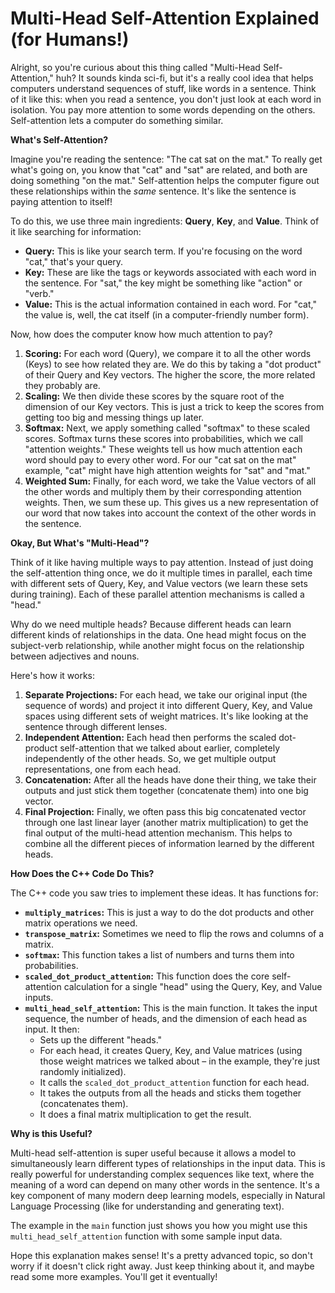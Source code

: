 # Multi-Head Self-Attention Explained (for Humans!)

Alright, so you're curious about this thing called "Multi-Head Self-Attention," huh? It sounds kinda sci-fi, but it's a really cool idea that helps computers understand sequences of stuff, like words in a sentence. Think of it like this: when you read a sentence, you don't just look at each word in isolation. You pay more attention to some words depending on the others. Self-attention lets a computer do something similar.

**What's Self-Attention?**

Imagine you're reading the sentence: "The cat sat on the mat." To really get what's going on, you know that "cat" and "sat" are related, and both are doing something "on the mat." Self-attention helps the computer figure out these relationships within the *same* sentence. It's like the sentence is paying attention to itself!

To do this, we use three main ingredients: **Query**, **Key**, and **Value**. Think of it like searching for information:

* **Query:** This is like your search term. If you're focusing on the word "cat," that's your query.
* **Key:** These are like the tags or keywords associated with each word in the sentence. For "sat," the key might be something like "action" or "verb."
* **Value:** This is the actual information contained in each word. For "cat," the value is, well, the cat itself (in a computer-friendly number form).

Now, how does the computer know how much attention to pay?

1.  **Scoring:** For each word (Query), we compare it to all the other words (Keys) to see how related they are. We do this by taking a "dot product" of their Query and Key vectors. The higher the score, the more related they probably are.
2.  **Scaling:** We then divide these scores by the square root of the dimension of our Key vectors. This is just a trick to keep the scores from getting too big and messing things up later.
3.  **Softmax:** Next, we apply something called "softmax" to these scaled scores. Softmax turns these scores into probabilities, which we call "attention weights." These weights tell us how much attention each word should pay to every other word. For our "cat sat on the mat" example, "cat" might have high attention weights for "sat" and "mat."
4.  **Weighted Sum:** Finally, for each word, we take the Value vectors of all the other words and multiply them by their corresponding attention weights. Then, we sum these up. This gives us a new representation of our word that now takes into account the context of the other words in the sentence.

**Okay, But What's "Multi-Head"?**

Think of it like having multiple ways to pay attention. Instead of just doing the self-attention thing once, we do it multiple times in parallel, each time with different sets of Query, Key, and Value vectors (we learn these sets during training). Each of these parallel attention mechanisms is called a "head."

Why do we need multiple heads? Because different heads can learn different kinds of relationships in the data. One head might focus on the subject-verb relationship, while another might focus on the relationship between adjectives and nouns.

Here's how it works:

1.  **Separate Projections:** For each head, we take our original input (the sequence of words) and project it into different Query, Key, and Value spaces using different sets of weight matrices. It's like looking at the sentence through different lenses.
2.  **Independent Attention:** Each head then performs the scaled dot-product self-attention that we talked about earlier, completely independently of the other heads. So, we get multiple output representations, one from each head.
3.  **Concatenation:** After all the heads have done their thing, we take their outputs and just stick them together (concatenate them) into one big vector.
4.  **Final Projection:** Finally, we often pass this big concatenated vector through one last linear layer (another matrix multiplication) to get the final output of the multi-head attention mechanism. This helps to combine all the different pieces of information learned by the different heads.

**How Does the C++ Code Do This?**

The C++ code you saw tries to implement these ideas. It has functions for:

* **`multiply_matrices`:** This is just a way to do the dot products and other matrix operations we need.
* **`transpose_matrix`:** Sometimes we need to flip the rows and columns of a matrix.
* **`softmax`:** This function takes a list of numbers and turns them into probabilities.
* **`scaled_dot_product_attention`:** This function does the core self-attention calculation for a single "head" using the Query, Key, and Value inputs.
* **`multi_head_self_attention`:** This is the main function. It takes the input sequence, the number of heads, and the dimension of each head as input. It then:
    * Sets up the different "heads."
    * For each head, it creates Query, Key, and Value matrices (using those weight matrices we talked about – in the example, they're just randomly initialized).
    * It calls the `scaled_dot_product_attention` function for each head.
    * It takes the outputs from all the heads and sticks them together (concatenates them).
    * It does a final matrix multiplication to get the result.

**Why is this Useful?**

Multi-head self-attention is super useful because it allows a model to simultaneously learn different types of relationships in the input data. This is really powerful for understanding complex sequences like text, where the meaning of a word can depend on many other words in the sentence. It's a key component of many modern deep learning models, especially in Natural Language Processing (like for understanding and generating text).

The example in the `main` function just shows you how you might use this `multi_head_self_attention` function with some sample input data.

Hope this explanation makes sense! It's a pretty advanced topic, so don't worry if it doesn't click right away. Just keep thinking about it, and maybe read some more examples. You'll get it eventually!